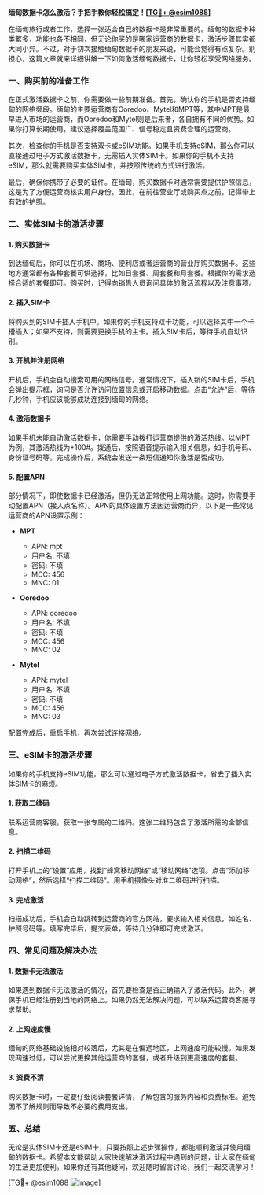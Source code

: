 **缅甸数据卡怎么激活？手把手教你轻松搞定！[[TG💪+ @esim1088](https://t.me/s/esim1088)]**

在缅甸旅行或者工作，选择一张适合自己的数据卡是非常重要的。缅甸的数据卡种类繁多，功能也各不相同，但无论你买的是哪家运营商的数据卡，激活步骤其实都大同小异。不过，对于初次接触缅甸数据卡的朋友来说，可能会觉得有点复杂。别担心，这篇文章就来详细讲解一下如何激活缅甸数据卡，让你轻松享受网络服务。

### 一、购买前的准备工作

在正式激活数据卡之前，你需要做一些前期准备。首先，确认你的手机是否支持缅甸的网络频段。缅甸的主要运营商有Ooredoo、Mytel和MPT等，其中MPT是最早进入市场的运营商，而Ooredoo和Mytel则是后来者，各自拥有不同的优势。如果你打算长期使用，建议选择覆盖范围广、信号稳定且资费合理的运营商。

其次，检查你的手机是否支持双卡或eSIM功能。如果手机支持eSIM，那么你可以直接通过电子方式激活数据卡，无需插入实体SIM卡。如果你的手机不支持eSIM，那么就需要购买实体SIM卡，并按照传统的方式进行激活。

最后，确保你携带了必要的证件。在缅甸，购买数据卡时通常需要提供护照信息，这是为了方便运营商核实用户身份。因此，在前往营业厅或购买点之前，记得带上有效的护照。

### 二、实体SIM卡的激活步骤

#### 1. 购买数据卡

到达缅甸后，你可以在机场、商场、便利店或者运营商的营业厅购买数据卡。这些地方通常都有各种套餐可供选择，比如日套餐、周套餐和月套餐。根据你的需求选择合适的套餐即可。购买时，记得向销售人员询问具体的激活流程以及注意事项。

#### 2. 插入SIM卡

将购买到的SIM卡插入手机中。如果你的手机支持双卡功能，可以选择其中一个卡槽插入；如果不支持，则需要更换手机的主卡。插入SIM卡后，等待手机自动识别。

#### 3. 开机并注册网络

开机后，手机会自动搜索可用的网络信号。通常情况下，插入新的SIM卡后，手机会弹出提示框，询问是否允许访问位置信息或开启移动数据。点击“允许”后，等待几秒钟，手机应该能够成功连接到缅甸的网络。

#### 4. 激活数据卡

如果手机未能自动激活数据卡，你需要手动拨打运营商提供的激活热线。以MPT为例，其激活热线为*100#。拨通后，按照语音提示输入相关信息，如手机号码、身份证号码等。完成操作后，系统会发送一条短信通知你激活是否成功。

#### 5. 配置APN

部分情况下，即使数据卡已经激活，但仍无法正常使用上网功能。这时，你需要手动配置APN（接入点名称）。APN的具体设置方法因运营商而异，以下是一些常见运营商的APN设置示例：

- **MPT**
  - APN: mpt
  - 用户名: 不填
  - 密码: 不填
  - MCC: 456
  - MNC: 01

- **Ooredoo**
  - APN: ooredoo
  - 用户名: 不填
  - 密码: 不填
  - MCC: 456
  - MNC: 02

- **Mytel**
  - APN: mytel
  - 用户名: 不填
  - 密码: 不填
  - MCC: 456
  - MNC: 03

配置完成后，重启手机，再次尝试连接网络。

### 三、eSIM卡的激活步骤

如果你的手机支持eSIM功能，那么可以通过电子方式激活数据卡，省去了插入实体SIM卡的麻烦。

#### 1. 获取二维码

联系运营商客服，获取一张专属的二维码。这张二维码包含了激活所需的全部信息。

#### 2. 扫描二维码

打开手机上的“设置”应用，找到“蜂窝移动网络”或“移动网络”选项。点击“添加移动网络”，然后选择“扫描二维码”。用手机摄像头对准二维码进行扫描。

#### 3. 完成激活

扫描成功后，手机会自动跳转到运营商的官方网站，要求输入相关信息，如姓名、护照号码等。填写完毕后，提交表单，等待几分钟即可完成激活。

### 四、常见问题及解决办法

#### 1. 数据卡无法激活

如果遇到数据卡无法激活的情况，首先要检查是否正确输入了激活代码。此外，确保手机已经注册到当地的网络上。如果仍然无法解决问题，可以联系运营商客服寻求帮助。

#### 2. 上网速度慢

缅甸的网络基础设施相对较落后，尤其是在偏远地区，上网速度可能较慢。如果发现网速过低，可以尝试更换其他运营商的套餐，或者升级到更高速度的套餐。

#### 3. 资费不清

购买数据卡时，一定要仔细阅读套餐详情，了解包含的服务内容和资费标准。避免因不了解规则而导致不必要的费用支出。

### 五、总结

无论是实体SIM卡还是eSIM卡，只要按照上述步骤操作，都能顺利激活并使用缅甸的数据卡。希望本文能帮助大家快速解决激活过程中遇到的问题，让大家在缅甸的生活更加便利。如果你还有其他疑问，欢迎随时留言讨论，我们一起交流学习！

[[TG💪+ @esim1088](https://t.me/s/esim1088) ![Image](https://i.postimg.cc/4NQfJmqS/Snipaste-2025-05-13-00-14-12.png)]